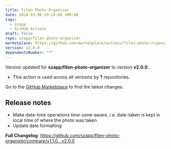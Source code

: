```yaml
---
title: Filen Photo Organizer
date: 2024-03-06 19:24:00 +00:00
tags:
  - szapp
  - GitHub Actions
draft: false
repo: szapp/filen-photo-organizer
marketplace: https://github.com/marketplace/actions/filen-photo-organizer
version: v2.0.0
dependentsNumber: "?"
---
```



Version updated for **szapp/filen-photo-organizer** to version **v2.0.0**.
- This action is used across all versions by **?** repositories.

Go to the [GitHub Marketplace](https://github.com/marketplace/actions/filen-photo-organizer) to find the latest changes.

## Release notes

- Make date-time operations time-zone-aware, i.e. date-taken is kept in local time of where the photo was taken
- Update date formatting

**Full Changelog**: https://github.com/szapp/filen-photo-organizer/compare/v1.1.0...v2.0.0
